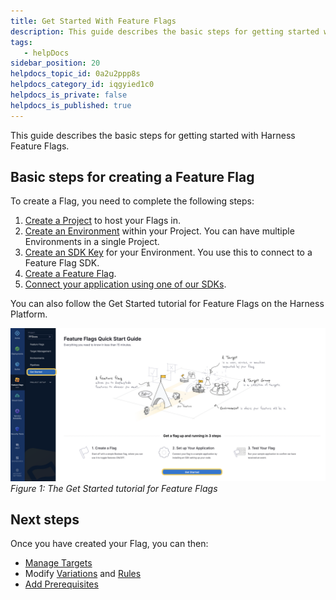 ```yaml
---
title: Get Started With Feature Flags
description: This guide describes the basic steps for getting started with Harness Feature Flags. Visual summary. For an overview of Harness Feature Flags, watch the following video --  Watch Feature Flag overview v…
tags: 
   - helpDocs
sidebar_position: 20
helpdocs_topic_id: 0a2u2ppp8s
helpdocs_category_id: iqgyied1c0
helpdocs_is_private: false
helpdocs_is_published: true
---
```


This guide describes the basic steps for getting started with Harness Feature Flags.

## Basic steps for creating a Feature Flag

To create a Flag, you need to complete the following steps:

1. [Create a Project](../../ff-using-flags/ff-creating-flag/create-a-project.md) to host your Flags in.
2. [Create an Environment](../../ff-using-flags/ff-creating-flag/create-an-environment.md) within your Project. You can have multiple Environments in a single Project.
3. [Create an SDK Key](../../ff-using-flags/ff-creating-flag/create-an-sdk-key.md) for your Environment. You use this to connect to a Feature Flag SDK.
4. [Create a Feature Flag](../../ff-using-flags/ff-creating-flag/create-a-feature-flag.md).
5. [Connect your application using one of our SDKs](../../4-ff-sdks/1-sdk-overview/1-client-side-and-server-side-sdks.md).

You can also follow the Get Started tutorial for Feature Flags on the Harness Platform.

![A screenshot of the Harness Platform that highlights the Get Started button on the left navigation.](./static/2-getting-started-with-feature-flags-01.png)*Figure 1: The Get Started tutorial for Feature Flags*

## Next steps

Once you have created your Flag, you can then:

* [Manage Targets](../../ff-using-flags/ff-target-management/targeting-users-with-flags.md)
* Modify [Variations](../../ff-using-flags/update-feature-flags/manage-variations.md) and [Rules](../../ff-using-flags/ff-target-management/targeting-users-with-flags.md)
* [Add Prerequisites](../../ff-using-flags/add-prerequisites-to-feature-flag.md)

